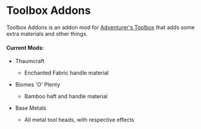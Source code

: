 # Toolbox Addons

   Toolbox Addons is an addon mod for [Adventurer's Toolbox](https://minecraft.curseforge.com/projects/adventurers-toolbox) that adds some extra materials and other things.


#### Current Mods:
* Thaumcraft
    * Enchanted Fabric handle material

* Biomes 'O' Plenty
    * Bamboo haft and handle material

* Base Metals
    * All metal tool heads, with respective effects